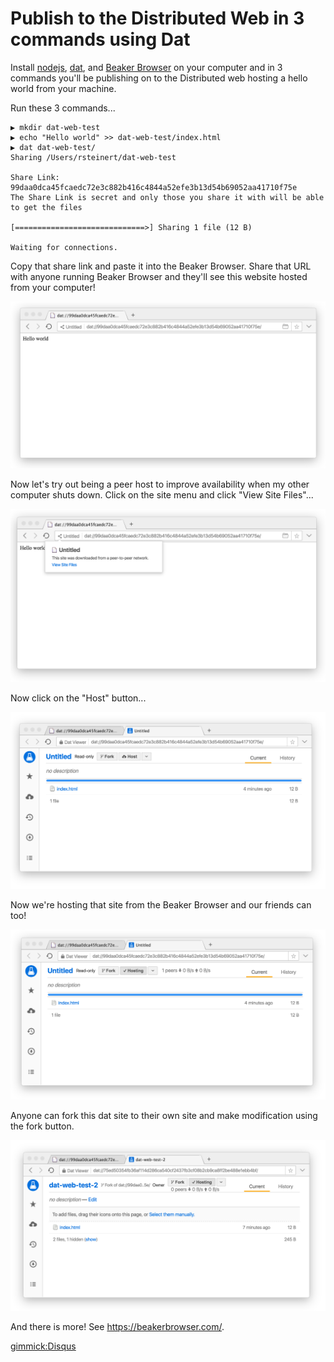 # Publish to the Distributed Web in 3 commands using Dat

Install [nodejs](https://nodejs.org/en/), [dat](http://docs.datproject.org/), and [Beaker Browser](https://beakerbrowser.com/) on your computer and in 3 commands you'll be publishing on to the Distributed web hosting a hello world from your machine.

Run these 3 commands...

```
▶ mkdir dat-web-test
▶ echo "Hello world" >> dat-web-test/index.html
▶ dat dat-web-test/
Sharing /Users/rsteinert/dat-web-test

Share Link: 99daa0dca45fcaedc72e3c882b416c4844a52efe3b13d54b69052aa41710f75e
The Share Link is secret and only those you share it with will be able to get the files

[=============================>] Sharing 1 file (12 B)

Waiting for connections.
```

Copy that share link and paste it into the Beaker Browser. Share that URL with anyone running Beaker Browser and they'll see this website hosted from your computer!

![dat-hello-world.png](dat-hello-world.png)

Now let's try out being a peer host to improve availability when my other computer shuts down. Click on the site menu and click "View Site Files"...

![beaker-site-menu.png](beaker-site-menu.png)

Now click on the "Host" button...

![beaker-dat-viewer.png](beaker-dat-viewer.png)

Now we're hosting that site from the Beaker Browser and our friends can too!

![beaker-site-hosted.png](beaker-site-hosted.png)

Anyone can fork this dat site to their own site and make modification using the fork button.

![beaker-site-forked.png](beaker-site-forked.png)


And there is more! See https://beakerbrowser.com/.

[gimmick:Disqus](rjsteinert-github-io)
